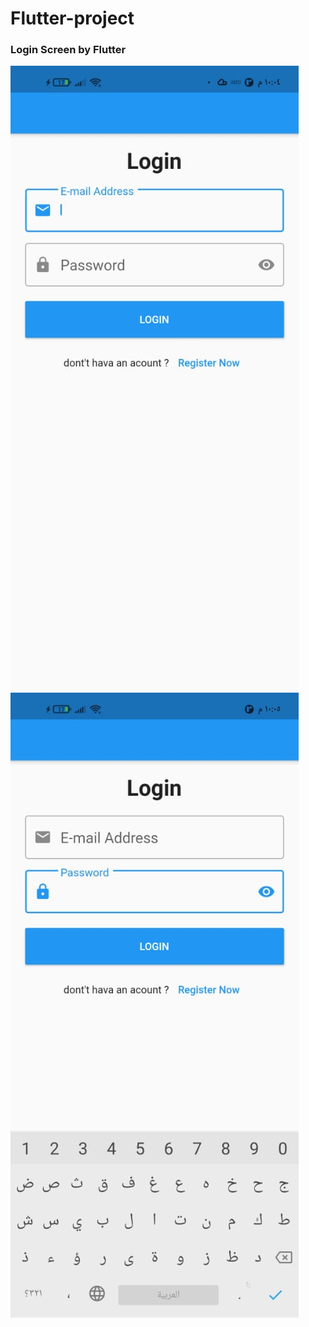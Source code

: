 # Flutter-project



 ### Login Screen by Flutter
![login](3.jpeg?row=true)
![login](4.jpeg?row=true) 

